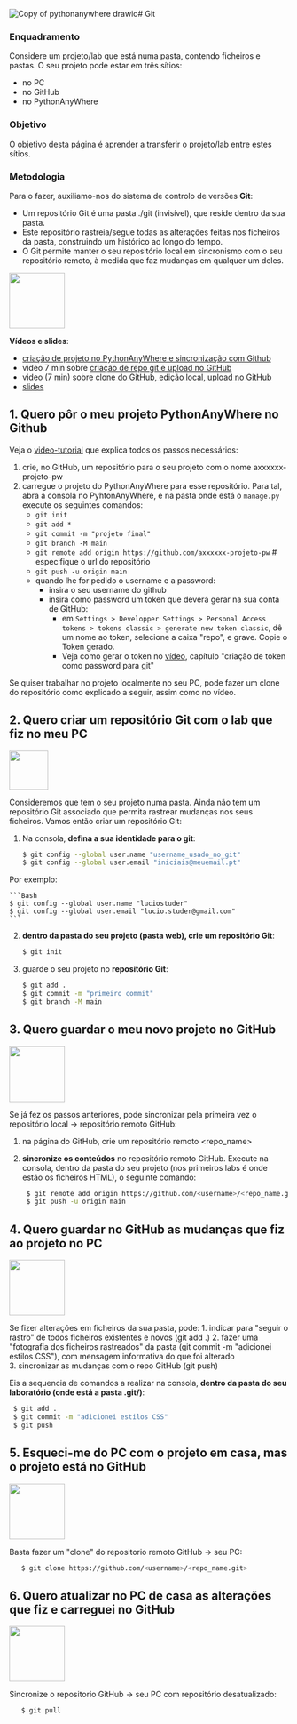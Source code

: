 ![Copy of pythonanywhere drawio](https://github.com/ULHT-PW/git/assets/42048382/7f3f7ebc-9d19-4a44-af7c-70e1ffe4ca5c)# Git

### Enquadramento 

Considere um projeto/lab que está numa pasta, contendo ficheiros e pastas. O seu projeto pode estar em três sítios: 
* no PC
* no GitHub 
* no PythonAnyWhere


### Objetivo
O objetivo desta página é aprender a transferir o projeto/lab entre estes sítios. 

### Metodologia

Para o fazer, auxiliamo-nos do sistema de controlo de versões **Git**:
* Um repositório Git é uma pasta ./git (invisível), que reside dentro da sua pasta. 
* Este repositório rastreia/segue todas as alterações feitas nos ficheiros da pasta, construindo um histórico ao longo do tempo. 
* O Git permite manter o seu repositório local em sincronismo com o seu repositório remoto, à medida que faz mudanças em qualquer um deles.

<img src="https://user-images.githubusercontent.com/42048382/221050972-e514079d-a572-43d9-bd39-0b5566321e34.png" width="100px">

**Vídeos e slides**: 
* [criação de projeto no PythonAnyWhere e sincronização com Github](https://educast.fccn.pt/vod/clips/29lxpwwtds/html5.html?locale=pt) 
* video 7 min sobre [criação de repo git e upload no GitHub](https://educast.fccn.pt/vod/clips/1x4q1ux6mv/streaming.html?locale=pt)
* video (7 min) sobre [clone do GitHub, edição local, upload no GitHub](https://educast.fccn.pt/vod/clips/170nrt6pya/streaming.html?locale=pt)
* [slides](https://github.com/ULHT-PW/git/blob/main/Git%20e%20GitHub_simples.pdf)

## 1. Quero pôr o meu projeto PythonAnyWhere no Github

Veja o [video-tutorial](https://educast.fccn.pt/vod/clips/29lxpwwtds/html5.html?locale=pt) que explica todos os passos necessários:

1. crie, no GitHub, um repositório para o seu projeto com o nome axxxxxx-projeto-pw
2. carregue o projeto do PythonAnyWhere para esse repositório. Para tal, abra a consola no PyhtonAnyWhere, e na pasta onde está o `manage.py` execute os seguintes comandos:
   * `git init`
   * `git add *`
   * `git commit -m "projeto final"`
   * `git branch -M main`
   * `git remote add origin https://github.com/axxxxxx-projeto-pw`  # especifique o url do repositório
   * `git push -u origin main`
   * quando lhe for pedido o username e a password:
       * insira o seu username do github
       * insira como password um token que deverá gerar na sua conta de GitHub:
          * em `Settings > Developper Settings > Personal Access tokens > tokens classic > generate new token classic`, dê um nome ao token,  selecione a caixa "repo", e grave. Copie o Token gerado.
          * Veja como gerar o token no [vídeo](https://github.com/ULHT-PW/git/blob/main/README.md), capítulo "criação de token como password para git"

Se quiser trabalhar no projeto localmente no seu PC, pode fazer um clone do repositório como explicado a seguir, assim como no vídeo.

## 2. Quero criar um repositório Git com o lab que fiz no meu PC
<img src="https://user-images.githubusercontent.com/42048382/221045249-00bfaf04-7898-4829-bd67-947ae4f349f3.png" width="70px">

Consideremos que tem o seu projeto numa pasta. Ainda não tem um repositório Git associado que permita rastrear mudanças nos seus ficheiros. Vamos então criar um repositório Git:

1. Na consola, **defina a sua identidade para o git**:
    ```Bash
    $ git config --global user.name "username_usado_no_git"
    $ git config --global user.email "iniciais@meuemail.pt"
    ```
    
Por exemplo:

    ```Bash
    $ git config --global user.name "luciostuder"
    $ git config --global user.email "lucio.studer@gmail.com"
    ```

2. **dentro da pasta do seu projeto (pasta web), crie um repositório Git**:
    ```Bash
    $ git init
    ```

3. guarde o seu projeto no **repositório Git**:
    ```Bash
    $ git add .
    $ git commit -m "primeiro commit"
    $ git branch -M main
    ```


## 3. Quero guardar o meu novo projeto no GitHub
<img src="https://user-images.githubusercontent.com/42048382/221045425-cdfb2233-5338-429d-9fdb-e5c10cc2c172.png" width="100px">

Se já fez os passos anteriores, pode sincronizar pela primeira vez o repositório local &rarr; repositório remoto GitHub:

1. na página do GitHub, crie um repositório remoto <repo_name>

2. **sincronize os conteúdos** no repositório remoto GitHub. Execute na consola, dentro da pasta do seu projeto (nos primeiros labs é onde estão os ficheiros HTML), o seguinte comando:
   ```Bash
    $ git remote add origin https://github.com/<username>/<repo_name.git>
    $ git push -u origin main
   ```   

## 4. Quero guardar no GitHub as mudanças que fiz ao projeto no PC
<img src="https://user-images.githubusercontent.com/42048382/221045425-cdfb2233-5338-429d-9fdb-e5c10cc2c172.png" width="100px">
    
Se fizer alterações em ficheiros da sua pasta, pode: 
    1. indicar para "seguir o rastro" de todos ficheiros existentes e novos (git add .) 
    2. fazer uma "fotografia dos ficheiros rastreados" da pasta (git commit -m "adicionei estilos CSS"), com mensagem informativa do que foi alterado  
    3. sincronizar as mudanças com o repo GitHub (git push)
    
Eis a sequencia de comandos a realizar na consola, **dentro da pasta do seu laboratório (onde está a pasta .git/)**:
   ```Bash
    $ git add .
    $ git commit -m "adicionei estilos CSS"
    $ git push
   ```
        
## 5. Esqueci-me do PC com o projeto em casa, mas o projeto está no GitHub
<img src="https://user-images.githubusercontent.com/42048382/221045530-175d4ee3-0c9c-4513-ab9d-cd2900987236.png" width="100px">

Basta fazer um "clone" do repositorio remoto GitHub &rarr; seu PC:

```Bash
   $ git clone https://github.com/<username>/<repo_name.git>
   ```   
   
## 6. Quero atualizar no PC de casa as alterações que fiz e carreguei no GitHub 
<img src="https://user-images.githubusercontent.com/42048382/221045571-36ea2212-dc4b-491e-bd4c-565969d8324c.png" width="100px">

Sincronize o repositorio GitHub &rarr; seu PC com repositório desatualizado:
```Bash
   $ git pull
   ```
        
